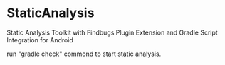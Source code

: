 # StaticAnalysis
Static Analysis Toolkit with Findbugs Plugin Extension and Gradle Script Integration for Android

run "gradle check" commond to start static analysis.